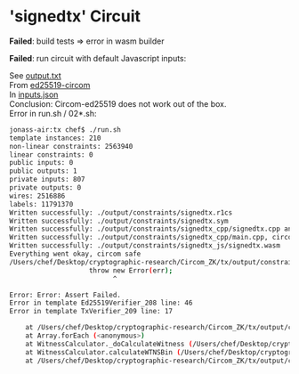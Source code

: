 # 'signedtx' Circuit
**Failed**: build tests => error in wasm builder

**Failed**: run circuit with default Javascript inputs: 

See [output.txt](https://github.com/jonas089/cryptographic-research/blob/master/Circom_ZK/tx/playground/ed25519-circom/Output.txt) \
From [ed25519-circom](https://github.com/jonas089/cryptographic-research/blob/master/Circom_ZK/tx/playground/ed25519-circom/test/ed25519verfication.test.js) \
In [inputs.json](https://github.com/jonas089/cryptographic-research/blob/master/Circom_ZK/tx/inputs/input.json) \
Conclusion: Circom-ed25519 does not work out of the box. \
Error in run.sh / 02*.sh: 
```bash
jonass-air:tx chef$ ./run.sh
template instances: 210
non-linear constraints: 2563940
linear constraints: 0
public inputs: 0
public outputs: 1
private inputs: 807
private outputs: 0
wires: 2516886
labels: 11791370
Written successfully: ./output/constraints/signedtx.r1cs
Written successfully: ./output/constraints/signedtx.sym
Written successfully: ./output/constraints/signedtx_cpp/signedtx.cpp and ./output/constraints/signedtx_cpp/signedtx.dat
Written successfully: ./output/constraints/signedtx_cpp/main.cpp, circom.hpp, calcwit.hpp, calcwit.cpp, fr.hpp, fr.cpp, fr.asm and Makefile
Written successfully: ./output/constraints/signedtx_js/signedtx.wasm
Everything went okay, circom safe
/Users/chef/Desktop/cryptographic-research/Circom_ZK/tx/output/constraints/signedtx_js/witness_calculator.js:161
                    throw new Error(err);
                          ^

Error: Error: Assert Failed.
Error in template Ed25519Verifier_208 line: 46
Error in template TxVerifier_209 line: 17

    at /Users/chef/Desktop/cryptographic-research/Circom_ZK/tx/output/constraints/signedtx_js/witness_calculator.js:161:27
    at Array.forEach (<anonymous>)
    at WitnessCalculator._doCalculateWitness (/Users/chef/Desktop/cryptographic-research/Circom_ZK/tx/output/constraints/signedtx_js/witness_calculator.js:136:14)
    at WitnessCalculator.calculateWTNSBin (/Users/chef/Desktop/cryptographic-research/Circom_ZK/tx/output/constraints/signedtx_js/witness_calculator.js:212:20)
    at /Users/chef/Desktop/cryptographic-research/Circom_ZK/tx/output/constraints/signedtx_js/generate_witness.js:15:38
```
